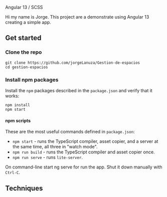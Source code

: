 Angular 13 / SCSS

Hi my name is Jorge. This project are a demonstrate using Angular 13 creating a simple app.

## Get started

### Clone the repo

```shell
git clone https://github.com/jorgeLanuza/Gestion-de-espacios
cd gestion-espacios
```

### Install npm packages

Install the `npm` packages described in the `package.json` and verify that it works:

```shell
npm install
npm start
```


#### npm scripts

These are the most useful commands defined in `package.json`:

* `npm start` - runs the TypeScript compiler, asset copier, and a server at the same time, all three in "watch mode".
* `npm run build` - runs the TypeScript compiler and asset copier once.
* `npm run serve` - runs `lite-server`.

On command-line start ng serve for run the app.
Shut it down manually with `Ctrl-C`.


## Techniques

